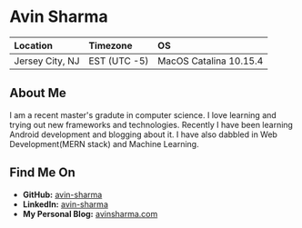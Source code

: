 # Avin Sharma

Location | Timezone | OS
:--- | :--- | :---
Jersey City, NJ | EST (UTC -5) | MacOS Catalina 10.15.4|

## About Me
I am a recent master's gradute in computer science. I love learning and trying out new frameworks and technologies. Recently I have been learning Android development and blogging about it. I have also dabbled in Web Development(MERN stack) and Machine Learning.

## Find Me On
* __GitHub:__ [avin-sharma](https://github.com/avin-sharma)
* __LinkedIn:__ [avin-sharma](https://www.linkedin.com/in/avin-sharma/)
* __My Personal Blog:__ [avinsharma.com](https://www.avinsharma.com/)
